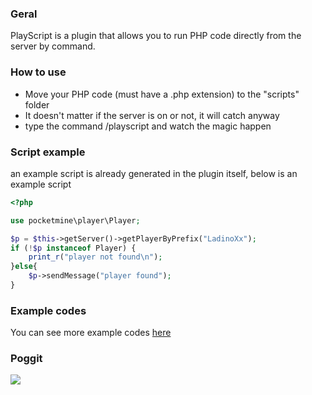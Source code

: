### Geral

PlayScript is a plugin that allows you to run PHP code directly from the server by command.

### How to use
- Move your PHP code (must have a .php extension) to the "scripts" folder
- It doesn't matter if the server is on or not, it will catch anyway
- type the command /playscript <file> and watch the magic happen

### Script example
an example script is already generated in the plugin itself, below is an example script
```php
<?php

use pocketmine\player\Player;

$p = $this->getServer()->getPlayerByPrefix("LadinoXx");
if (!$p instanceof Player) {
    print_r("player not found\n");
}else{
    $p->sendMessage("player found");
}
```

### Example codes
You can see more example codes [here](https://github.com/LadinoXx/PlayScript/tree/main/code_example)

### Poggit
[![](https://poggit.pmmp.io/shield.state/PlayScript)](https://poggit.pmmp.io/p/PlayScript)
